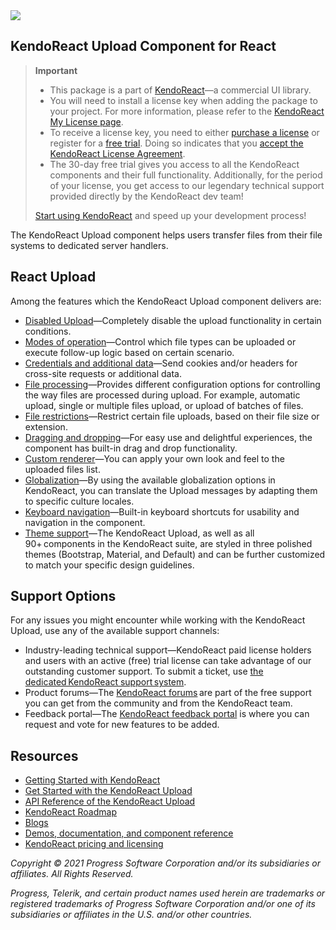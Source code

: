 <a href="https://www.telerik.com/kendo-react-ui/?utm_medium=referral&utm_source=npm&utm_campaign=kendo-ui-react-trial-npm-upload&utm_content=banner" target="_blank">
<img src="https://www.telerik.com/kendo-react-ui/npm-banner.svg">
</a>

## KendoReact Upload Component for React

> **Important**
> * This package is а part of [KendoReact](https://www.telerik.com/kendo-react-ui/?utm_medium=referral&utm_source=npm&utm_campaign=kendo-ui-react-trial-npm-upload)&mdash;a commercial UI library.
> * You will need to install a license key when adding the package to your project. For more information, please refer to the [KendoReact My License page](https://www.telerik.com/kendo-react-ui/my-license/?utm_medium=referral&utm_source=npm&utm_campaign=kendo-ui-react-trial-npm-upload).
> * To receive a license key, you need to either [purchase a license](https://www.telerik.com/kendo-react-ui/pricing/?utm_medium=referral&utm_source=npm&utm_campaign=kendo-ui-react-trial-npm-upload) or register for a [free trial](https://www.telerik.com/download-login-v2-kendo-react-ui?utm_medium=referral&utm_source=npm&utm_campaign=kendo-ui-react-trial-npm-upload). Doing so indicates that you [accept the KendoReact License Agreement](https://www.telerik.com/purchase/license-agreement/progress-kendoreact?utm_medium=referral&utm_source=npm&utm_campaign=kendo-ui-react-trial-npm-upload).
> * The 30-day free trial gives you access to all the KendoReact components and their full functionality. Additionally, for the period of your license, you get access to our legendary technical support provided directly by the KendoReact dev team!
>
> [Start using KendoReact](https://www.telerik.com/download-login-v2-kendo-react-ui?utm_medium=referral&utm_source=npm&utm_campaign=kendo-ui-react-trial-npm-upload) and speed up your development process!

The KendoReact Upload component helps users transfer files from their file systems to dedicated server handlers.

## React Upload

Among the features which the KendoReact Upload component delivers are:

* [Disabled Upload](https://www.telerik.com/kendo-react-ui/components/upload/disabled-state/?utm_medium=referral&utm_source=npm&utm_campaign=kendo-ui-react-trial-npm-upload)&mdash;Completely disable the upload functionality in certain conditions.
* [Modes of operation](https://www.telerik.com/kendo-react-ui/components/upload/modes/?utm_medium=referral&utm_source=npm&utm_campaign=kendo-ui-react-trial-npm-upload)&mdash;Control which file types can be uploaded or execute follow-up logic based on certain scenario.
* [Credentials and additional data](https://www.telerik.com/kendo-react-ui/components/upload/credentials/?utm_medium=referral&utm_source=npm&utm_campaign=kendo-ui-react-trial-npm-upload)&mdash;Send cookies and/or headers for cross-site requests or additional data.
* [File processing](https://www.telerik.com/kendo-react-ui/components/upload/file-processing/?utm_medium=referral&utm_source=npm&utm_campaign=kendo-ui-react-trial-npm-upload)&mdash;Provides different configuration options for controlling the way files are processed during upload. For example, automatic upload, single or multiple files upload, or upload of batches of files.
* [File restrictions](https://www.telerik.com/kendo-react-ui/components/upload/restrictions/?utm_medium=referral&utm_source=npm&utm_campaign=kendo-ui-react-trial-npm-upload)&mdash;Restrict certain file uploads, based on their file size or extension.
* [Dragging and dropping](https://www.telerik.com/kendo-react-ui/components/upload/drag-and-drop/?utm_medium=referral&utm_source=npm&utm_campaign=kendo-ui-react-trial-npm-upload)&mdash;For easy use and delightful experiences, the component has built-in drag and drop functionality.
* [Custom renderer](https://www.telerik.com/kendo-react-ui/components/upload/custom-rendering/?utm_medium=referral&utm_source=npm&utm_campaign=kendo-ui-react-trial-npm-upload)&mdash;You can apply your own look and feel to the uploaded files list.
* [Globalization](https://www.telerik.com/kendo-react-ui/components/upload/globalization/?utm_medium=referral&utm_source=npm&utm_campaign=kendo-ui-react-trial-npm-upload)&mdash;By using the available globalization options in KendoReact, you can translate the Upload messages by adapting them to specific culture locales.
* [Keyboard navigation](https://www.telerik.com/kendo-react-ui/components/upload/keyboard-navigation/?utm_medium=referral&utm_source=npm&utm_campaign=kendo-ui-react-trial-npm-upload)&mdash;Built-in keyboard shortcuts for usability and navigation in the component.
* [Theme support](https://www.telerik.com/kendo-react-ui/components/styling/?utm_medium=referral&utm_source=npm&utm_campaign=kendo-ui-react-trial-npm-upload)&mdash;The KendoReact Upload, as well as all 90+ components in the KendoReact suite, are styled in three polished themes (Bootstrap, Material, and Default) and can be further customized to match your specific design guidelines.

## Support Options

For any issues you might encounter while working with the KendoReact Upload, use any of the available support channels:

* Industry-leading technical support&mdash;KendoReact paid license holders and users with an active (free) trial license can take advantage of our outstanding customer support. To submit a ticket, use [the dedicated KendoReact support system](https://www.telerik.com/account/support-tickets?utm_medium=referral&utm_source=npm&utm_campaign=kendo-ui-react-trial-npm-upload).
* Product forums&mdash;The [KendoReact forums](https://www.telerik.com/forums/kendo-ui-react?utm_medium=referral&utm_source=npm&utm_campaign=kendo-ui-react-trial-npm-upload) are part of the free support you can get from the community and from the KendoReact team.
* Feedback portal&mdash;The [KendoReact feedback portal](https://feedback.telerik.com/kendo-react-ui?utm_medium=referral&utm_source=npm&utm_campaign=kendo-ui-react-trial-npm-upload) is where you can request and vote for new features to be added.

## Resources

* [Getting Started with KendoReact](https://www.telerik.com/kendo-react-ui/getting-started/?utm_medium=referral&utm_source=npm&utm_campaign=kendo-ui-react-trial-npm-upload)
* [Get Started with the KendoReact Upload](https://www.telerik.com/kendo-react-ui/components/upload/?utm_medium=referral&utm_source=npm&utm_campaign=kendo-ui-react-trial-npm-upload)
* [API Reference of the KendoReact Upload](https://www.telerik.com/kendo-react-ui/components/upload/api/UploadProps/?utm_medium=referral&utm_source=npm&utm_campaign=kendo-ui-react-trial-npm-upload)
* [KendoReact Roadmap](https://www.telerik.com/kendo-react-ui/roadmap/?utm_medium=referral&utm_source=npm&utm_campaign=kendo-ui-react-trial-npm-upload)
* [Blogs](https://www.telerik.com/blogs/tag/kendoreact?utm_medium=referral&utm_source=npm&utm_campaign=kendo-ui-react-trial-npm-upload)
* [Demos, documentation, and component reference](https://www.telerik.com/kendo-react-ui/components/?utm_medium=referral&utm_source=npm&utm_campaign=kendo-ui-react-trial-npm-upload)
* [KendoReact pricing and licensing](https://www.telerik.com/kendo-react-ui/pricing/?utm_medium=referral&utm_source=npm&utm_campaign=kendo-ui-react-trial-npm-upload)

*Copyright © 2021 Progress Software Corporation and/or its subsidiaries or affiliates. All Rights Reserved.*

*Progress, Telerik, and certain product names used herein are trademarks or registered trademarks of Progress Software Corporation and/or one of its subsidiaries or affiliates in the U.S. and/or other countries.*
